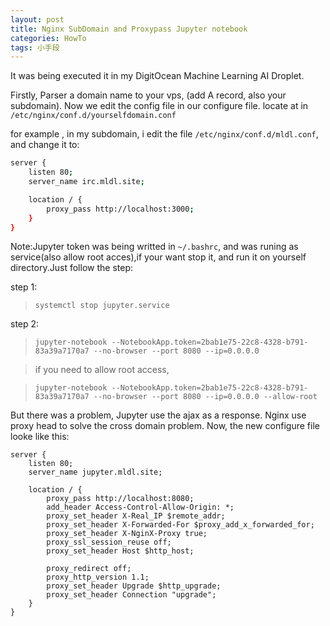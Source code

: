```yaml
---
layout: post
title: Nginx SubDomain and Proxypass Jupyter notebook
categories: HowTo
tags: 小手段
---
```


It was being executed it in my DigitOcean Machine Learning AI Droplet.

Firstly, Parser a domain name to your vps, (add A record, also your subdomain). Now we edit the config file in our configure file. locate at in `/etc/nginx/conf.d/yourselfdomain.conf`

for example , in my subdomain, i edit the file `/etc/nginx/conf.d/mldl.conf`, and change it to:

> 

```bash
server {
    listen 80;
    server_name irc.mldl.site;

    location / {
        proxy_pass http://localhost:3000;
    }
}
```

Note:Jupyter token was being writted in `~/.bashrc`, and was runing as service(also allow root acces),if your want stop it, and run it on yourself directory.Just follow the step:

step 1:
> `systemctl stop jupyter.service`

step 2:
> `jupyter-notebook --NotebookApp.token=2bab1e75-22c8-4328-b791-83a39a7170a7 --no-browser --port 8080 --ip=0.0.0.0`

> if you need to allow root access,

> `jupyter-notebook --NotebookApp.token=2bab1e75-22c8-4328-b791-83a39a7170a7 --no-browser --port 8080 --ip=0.0.0.0 --allow-root`

But there was a problem, Jupyter use the ajax as a response. Nginx use proxy head to solve the cross domain problem. Now, the new configure file looke like this:

```
server {
    listen 80;
    server_name jupyter.mldl.site;

    location / {
        proxy_pass http://localhost:8080;
        add_header Access-Control-Allow-Origin: *;
        proxy_set_header X-Real_IP $remote_addr;
        proxy_set_header X-Forwarded-For $proxy_add_x_forwarded_for;
        proxy_set_header X-NginX-Proxy true;
        proxy_ssl_session_reuse off;
        proxy_set_header Host $http_host;

        proxy_redirect off;
        proxy_http_version 1.1;
        proxy_set_header Upgrade $http_upgrade;
        proxy_set_header Connection "upgrade";
    }
}

```
